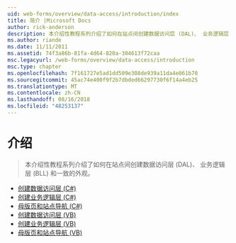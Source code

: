 ```yaml
---
uid: web-forms/overview/data-access/introduction/index
title: 简介 |Microsoft Docs
author: rick-anderson
description: 本介绍性教程系列介绍了如何在站点间创建数据访问层 (DAL)、 业务逻辑层 (BLL) 和一致的外观。
ms.author: riande
ms.date: 11/11/2011
ms.assetid: 74f3a86b-81fa-4d64-820a-304613f72caa
msc.legacyurl: /web-forms/overview/data-access/introduction
msc.type: chapter
ms.openlocfilehash: 7f161727e5ad1dd509e308de939a11da4e061b70
ms.sourcegitcommit: 45ac74e400f9f2b7dbded66297730f6f14a4eb25
ms.translationtype: MT
ms.contentlocale: zh-CN
ms.lasthandoff: 08/16/2018
ms.locfileid: "48253137"
---
```

<a name="introduction"></a>介绍
====================
> 本介绍性教程系列介绍了如何在站点间创建数据访问层 (DAL)、 业务逻辑层 (BLL) 和一致的外观。


- [创建数据访问层 (C#)](creating-a-data-access-layer-cs.md)
- [创建业务逻辑层 (C#)](creating-a-business-logic-layer-cs.md)
- [母版页和站点导航 (C#)](master-pages-and-site-navigation-cs.md)
- [创建数据访问层 (VB)](creating-a-data-access-layer-vb.md)
- [创建业务逻辑层 (VB)](creating-a-business-logic-layer-vb.md)
- [母版页和站点导航 (VB)](master-pages-and-site-navigation-vb.md)
